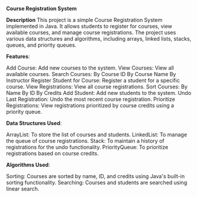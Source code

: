 **Course Registration System**


**Description**
This project is a simple Course Registration System implemented in Java. It allows students to register for courses, view available courses, and manage course registrations. The project uses various data structures and algorithms, including arrays, linked lists, stacks, queues, and priority queues.

**Features**:

Add Course: Add new courses to the system.
View Courses: View all available courses.
Search Courses:
By Course ID
By Course Name
By Instructor
Register Student for Course: Register a student for a specific course.
View Registrations: View all course registrations.
Sort Courses:
By Name
By ID
By Credits
Add Student: Add new students to the system.
Undo Last Registration: Undo the most recent course registration.
Prioritize Registrations: View registrations prioritized by course credits using a priority queue.

**Data Structures Used**:

ArrayList: To store the list of courses and students.
LinkedList: To manage the queue of course registrations.
Stack: To maintain a history of registrations for the undo functionality.
PriorityQueue: To prioritize registrations based on course credits.

**Algorithms Used**:

Sorting: Courses are sorted by name, ID, and credits using Java's built-in sorting functionality.
Searching: Courses and students are searched using linear search.
